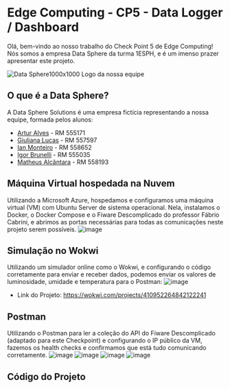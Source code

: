 # Edge Computing - CP5 - Data Logger / Dashboard
Olá, bem-vindo ao nosso trabalho do Check Point 5 de Edge Computing! Nós somos a empresa Data Sphere da turma 1ESPH, e é um imenso prazer apresentar este projeto.

![Data Sphere1000x1000](https://github.com/ianmonteirom/CP2-Edge/assets/152393807/0fe80a9b-6290-417d-8367-2abe3824d0b0)
Logo da nossa equipe
## O que é a Data Sphere?
A Data Sphere Solutions é uma empresa fictícia representando a nossa equipe, formada pelos alunos: 
-  <a href="https://www.linkedin.com/in/artur-alves-tenca-b1ba862b6/">Artur Alves</a> - RM 555171 
- <a href="https://www.linkedin.com/in/giuliana-lucas-85b4532b6/">Giuliana Lucas</a> - RM 557597
- <a href="https://www.linkedin.com/in/ian-monteiro-moreira-a4543a2b7/">Ian Monteiro</a> - RM 558652 
- <a href="https://www.linkedin.com/in/igor-brunelli-ralo-39143a2b7/">Igor Brunelli</a> - RM 555035
- <a href="https://www.linkedin.com/in/matheus-estev%C3%A3o-5248b9238/">Matheus Alcântara</a> - RM 558193

## Máquina Virtual hospedada na Nuvem
Utilizando a Microsoft Azure, hospedamos e configuramos uma máquina virtual (VM) com Ubuntu Server de sistema operacional. Nela, instalamos o Docker, o Docker Compose e o Fiware Descomplicado do professor Fábrio Cabrini, e abrimos as portas necessárias para todas as comunicações neste projeto serem possíveis.
![image](https://github.com/user-attachments/assets/40755ca2-5925-4e9e-a063-1c94e3953cbb)

## Simulação no Wokwi
Utilizando um simulador online como o Wokwi, e configurando o código corretamente para enviar e receber dados, podemos enviar os valores de luminosidade, umidade e temperatura para o Postman:
![image](https://github.com/user-attachments/assets/0e43da8c-d9df-4f63-9696-31928bd08757)

- Link do Projeto: https://wokwi.com/projects/410952264842122241

## Postman
Utilizando o Postman para ler a coleção do API do Fiware Descomplicado (adaptado para este Checkpoint) e configurando o IP público da VM, fazemos os health checks e confirmamos que está tudo comunicando corretamente.
![image](https://github.com/user-attachments/assets/ad7cfabe-54e6-4e79-991b-507691bbe501)
![image](https://github.com/user-attachments/assets/9dadf132-e51e-4b70-b94e-200baa7d275d)
![image](https://github.com/user-attachments/assets/dbb7e187-33c6-4782-98c0-e433c94b7577)
![image](https://github.com/user-attachments/assets/ee958b0e-2e61-4d4d-bdc7-c2de6d6bf75f)




## Código do Projeto
```

```
